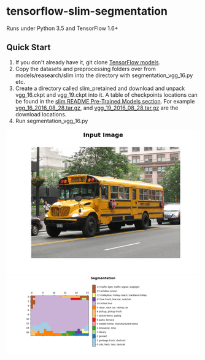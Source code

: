 # tensorflow-slim-segmentation

Runs under Python 3.5 and TensorFlow 1.6+

## Quick Start

1. If you don't already have it, git clone [TensorFlow models](https://github.com/tensorflow/tensorflow).
2. Copy the datasets and preprocessing folders over from models/reasearch/slim
into the directory with segmentation_vgg_16.py etc.
3. Create a directory called slim_pretained and download and unpack
vgg_16.ckpt and vgg_19.ckpt into it. A table of checkpoints locations can be found in the
[slim README Pre-Trained Models section](https://github.com/tensorflow/models/blob/master/research/slim/README.md).
For example [vgg_16_2016_08_28.tar.gz](http://download.tensorflow.org/models/vgg_16_2016_08_28.tar.gz), and
[vgg_19_2016_08_28.tar.gz](http://download.tensorflow.org/models/vgg_19_2016_08_28.tar.gz) are the download locations.
4. Run segmentation_vgg_16.py

![test image](assets/test_image.png)
![segmentation](assets/segmentation_result.png)
